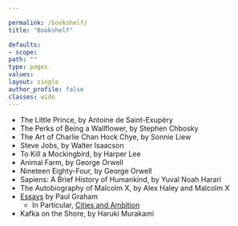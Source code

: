 ```yaml
---

permalink: /bookshelf/
title: "Bookshelf"

defaults:
- scope:
path: ""
type: pages
values:
layout: single
author_profile: false
classes: wide
---
```


- The Little Prince, by Antoine de Saint-Exupéry
- The Perks of Being a Wallflower, by Stephen Chbosky
- The Art of Charlie Chan Hock Chye, by Sonnie Liew
- Steve Jobs, by Walter Isaacson
- To Kill a Mockingbird, by Harper Lee
- Animal Farm, by George Orwell
- Nineteen Eighty-Four, by George Orwell
- Sapiens: A Brief History of Humankind, by Yuval Noah Harari
- The Autobiography of Malcolm X, by Alex Haley and Malcolm X
- [Essays](http://paulgraham.com/articles.html) by Paul Graham
    -   In Particular, [Cities and Ambition](http://www.paulgraham.com/cities.html)
- Kafka on the Shore, by Haruki Murakami